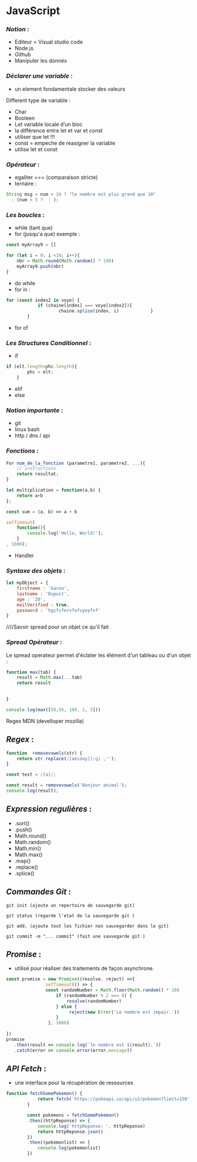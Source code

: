 # JavaScript


### _Notion :_
- Editeur = Visual studio code
- Node.js
- Github
- Manipuler les donnés


### _Déclarer une variable_ :

- un element fondamentale stocker des valeurs
 
 Different type de variable :
- Char
- Booleen 
- Let variable locale d’un bloc
- la différence entre let et var et const  
- utiliser que let !!!
- const = empeche de reasigner la variable
- utilise let et const


### _Opérateur_ :

- egaliter === (comparaison stricte)
- ternaire :
```js
String msg = num > 10 ? "le nombre est plus grand que 10"
  : (num > 5 ?  : );
```



### _Les boucles_ :

- while (tant que)
- for (jusqu'a que) exemple :
```js
const myArray9 = []

for (let i = 0; i <10; i++){
    nbr = Math.round(Math.random() * 100) 
    myArray9.push(nbr)
}
```

- do while
- for in : 
```js
for (const index2 in voye) {
            if (chaine[index] === voye[index2]){
                    chaine.splice(index, i)            }
        }
```

- for of 

### _Les Structures Conditionnel_ :

- if
```js
if (elt.length>phc.length){
        phc = elt;
    }
```

- elif
- else


### _Notion importante_ :

- git
- linux bash
- http / dns / api

### _Fonctions_ :

```js
For nom_de_la_fonction (parametre1, parametre2, ...){
    // instructions
    return resultat;
}
```

```js
let multiplication = function(a,b) {
    return a+b
};
```

```js
const sum = (a, b) => a + b
```

```js
setTimeout(
    function(){
        console.log('Hello, World!');
    }
, 1000);
```

- Handler



### _Syntaxe des objets_ :

```js
let myObject = {
    firstname : 'Garou',
    lastname : 'Dupuit',
    age : '20',
    mailVerified : true,
    password : 'hgzfvfervfefuyeyfvf'
}
```
////Savoir spread pour un objet ce qu'il fait


### _Spread Opérateur_ :

Le spread operateur permet d'éclater les élément d'un tableau ou d'un objet :

```js
function max(tab) {
    result = Math.max(...tab)
    return result

    
}

console.log(max([58,56, 100, 1, 5]))

``` 


Regex
MDN (develloper mozilla)

## _Regex_ :

```js
function  removevowels(str) {
    return str.replace(/[aeiouy])/gi ,'');
}

const test = /[a]/;

const result = removevowels('Bonjour animal');
console.log(result);
```

## _Expression regulières_ :

- .sort()
- .push()
- Math.round()
- Math.random()
- Math.min()
- Math.max()
- .map()
- .replace()
- .splice()

## _Commandes Git_ :

```git
git init (ajoute un repertoire de sauvegarde git)
```
```git
git status (regarde l'etat de la sauvegarde git )
```
```git
git add. (ajoute tout les fichier non sauvegarder dans le git)
```
```git
git commit -m "... commit" (fait une sauvegarde git )
```
## _Promise_ :

- utilisé pour réaliser des traitements de façon asynchrone. 
 ```js
 const promise = new Promise((resolve, reject) =>{
    			setTimeout(() => {
        		const randomNumber = Math.floor(Math.random() * 10)
        			if (randomNumber % 2 === 0) {
            			resolve(randomNumber)
           			} else {
           				 reject(new Error('Le nombre est impair.'))
        			}
        		 }, 1000)
    
})
promise 
    .then(result => console.log(`le nombre est ${result}.`))
    .catch(error => console.error(error.message))

```
## _API Fetch_ :

- une interface pour la récupération de ressources

```js
function fetchSomePokemon() {
			return fetch('https://pokeapi.co/api/v2/pokemon?limit=150');
		}

		const pokemons = fetchSomePokemon()
		.then((httpReponse) => {
			console.log('httpReponse: ', httpReponse)
			return httpReponse.json()
		})
		.then((pokemonlist) => { 
			console.log(pokemonlist)
		})
```
